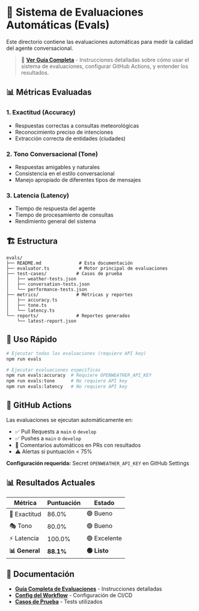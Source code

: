 # 🧪 Sistema de Evaluaciones Automáticas (Evals)

Este directorio contiene las evaluaciones automáticas para medir la calidad del agente conversacional.

> 📖 **[Ver Guía Completa](./GUIA_EVALUACIONES.md)** - Instrucciones detalladas sobre cómo usar el sistema de evaluaciones, configurar GitHub Actions, y entender los resultados.

## 📊 Métricas Evaluadas

### 1. **Exactitud (Accuracy)**
- Respuestas correctas a consultas meteorológicas
- Reconocimiento preciso de intenciones
- Extracción correcta de entidades (ciudades)

### 2. **Tono Conversacional (Tone)**
- Respuestas amigables y naturales
- Consistencia en el estilo conversacional
- Manejo apropiado de diferentes tipos de mensajes

### 3. **Latencia (Latency)**
- Tiempo de respuesta del agente
- Tiempo de procesamiento de consultas
- Rendimiento general del sistema

## 🏗️ Estructura

```
evals/
├── README.md              # Esta documentación
├── evaluator.ts           # Motor principal de evaluaciones
├── test-cases/           # Casos de prueba
│   ├── weather-tests.json
│   ├── conversation-tests.json
│   └── performance-tests.json
├── metrics/              # Métricas y reportes
│   ├── accuracy.ts
│   ├── tone.ts
│   └── latency.ts
└── reports/              # Reportes generados
    └── latest-report.json
```

## 🚀 Uso Rápido

```bash
# Ejecutar todas las evaluaciones (requiere API key)
npm run evals

# Ejecutar evaluaciones específicas
npm run evals:accuracy  # Requiere OPENWEATHER_API_KEY
npm run evals:tone      # No requiere API key
npm run evals:latency   # No requiere API key
```

## 🔄 GitHub Actions

Las evaluaciones se ejecutan automáticamente en:
- ✅ Pull Requests a `main` o `develop`
- ✅ Pushes a `main` o `develop`
- 💬 Comentarios automáticos en PRs con resultados
- ⚠️ Alertas si puntuación < 75%

**Configuración requerida:** Secret `OPENWEATHER_API_KEY` en GitHub Settings

## 📊 Resultados Actuales

| Métrica | Puntuación | Estado |
|---------|-----------|--------|
| 🎯 Exactitud | 86.0% | 🟢 Bueno |
| 🎭 Tono | 80.0% | 🟢 Bueno |
| ⚡ Latencia | 100.0% | 🟢 Excelente |
| **📊 General** | **88.1%** | **🟢 Listo** |

## 📖 Documentación

- **[Guía Completa de Evaluaciones](./GUIA_EVALUACIONES.md)** - Instrucciones detalladas
- **[Config del Workflow](./../.github/workflows/evals.yml)** - Configuración de CI/CD
- **[Casos de Prueba](./test-cases/)** - Tests utilizados
